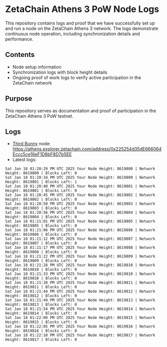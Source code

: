 # ZetaChain Athens 3 PoW Node Logs
This repository contains logs and proof that we have successfully set up and run a node on the ZetaChain Athens 3 network. The logs demonstrate continuous node operation, including synchronization details and performance.

## Contents
- Node setup information
- Synchronization logs with block height details
- Ongoing proof of work logs to verify active participation in the ZetaChain network

## Purpose
This repository serves as documentation and proof of participation in the ZetaChain Athens 3 PoW testnet.

## Logs

- [Third Bunny](https://thirdbunny.xyz/) node: https://athens.explorer.zetachain.com/address/0x225254d35dE666064Eccc5ce16eF1D8bF8D7b5EE
- Latest logs:
```
Sat Jan 18 01:20:29 PM UTC 2025 Your Node Height: 8619800 | Network Height: 8619800 | Blocks Left: 0
Sat Jan 18 01:20:34 PM UTC 2025 Your Node Height: 8619800 | Network Height: 8619801 | Blocks Left: 1
Sat Jan 18 01:20:40 PM UTC 2025 Your Node Height: 8619801 | Network Height: 8619801 | Blocks Left: 0
Sat Jan 18 01:20:45 PM UTC 2025 Your Node Height: 8619802 | Network Height: 8619802 | Blocks Left: 0
Sat Jan 18 01:20:50 PM UTC 2025 Your Node Height: 8619803 | Network Height: 8619803 | Blocks Left: 0
Sat Jan 18 01:20:56 PM UTC 2025 Your Node Height: 8619804 | Network Height: 8619804 | Blocks Left: 0
Sat Jan 18 01:21:01 PM UTC 2025 Your Node Height: 8619805 | Network Height: 8619805 | Blocks Left: 0
Sat Jan 18 01:21:06 PM UTC 2025 Your Node Height: 8619806 | Network Height: 8619806 | Blocks Left: 0
Sat Jan 18 01:21:12 PM UTC 2025 Your Node Height: 8619807 | Network Height: 8619807 | Blocks Left: 0
Sat Jan 18 01:21:17 PM UTC 2025 Your Node Height: 8619808 | Network Height: 8619808 | Blocks Left: 0
Sat Jan 18 01:21:22 PM UTC 2025 Your Node Height: 8619809 | Network Height: 8619809 | Blocks Left: 0
Sat Jan 18 01:21:28 PM UTC 2025 Your Node Height: 8619810 | Network Height: 8619810 | Blocks Left: 0
Sat Jan 18 01:21:33 PM UTC 2025 Your Node Height: 8619810 | Network Height: 8619810 | Blocks Left: 0
Sat Jan 18 01:21:38 PM UTC 2025 Your Node Height: 8619811 | Network Height: 8619811 | Blocks Left: 0
Sat Jan 18 01:21:44 PM UTC 2025 Your Node Height: 8619812 | Network Height: 8619812 | Blocks Left: 0
Sat Jan 18 01:21:49 PM UTC 2025 Your Node Height: 8619813 | Network Height: 8619813 | Blocks Left: 0
Sat Jan 18 01:21:54 PM UTC 2025 Your Node Height: 8619814 | Network Height: 8619814 | Blocks Left: 0
Sat Jan 18 01:22:00 PM UTC 2025 Your Node Height: 8619815 | Network Height: 8619815 | Blocks Left: 0
Sat Jan 18 01:22:05 PM UTC 2025 Your Node Height: 8619816 | Network Height: 8619816 | Blocks Left: 0
Sat Jan 18 01:22:10 PM UTC 2025 Your Node Height: 8619817 | Network Height: 8619817 | Blocks Left: 0
```
